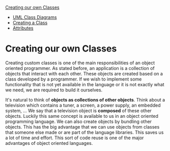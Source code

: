 [Creating our own Classes](../creating_own_classes/readme.md)
* [UML Class Diagrams](../creating_own_classes/uml_class_diagrams.md)
* [Creating a Class](../creating_own_classes/creating_a_class.md)
* [Attributes](../creating_own_classes/attributes.md)
<!-- * [Methods](../creating_own_classes/methods.md) -->
<!-- * [Constructors](../creating_own_classes/constructors.md) -->

# Creating our own Classes

Creating custom classes is one of the main responsibilities of an object oriented programmer. As stated before, an application is a collection of objects that interact with each other. These objects are created based on a class developed by a programmer. If we wish to implement some functionality that is not yet available in the language or it is not exactly what we need, we are required to build it ourselves.

<!-- Luckily even if a class is not readily available for us, we will be able to reuse other classes which contain a partial functionality of the class we which to create. -->

It's natural to think of **objects as collections of other objects**. Think about a television which contains a tuner, a screen, a power supply, an embedded system, ... We say that a television object is **composed** of these other objects. Luckily this same concept is available to us in an object oriented programming language. We can also create objects by bundling other objects. This has the big advantage that we can use objects from classes that someone else made or are part of the language libraries. This saves us a lot of time and effort. This sort of code reuse is one of the major advantages of object oriented languages.
